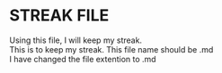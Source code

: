 # STREAK FILE

Using this file, I will keep my streak. <br>
This is to keep my streak. This file name should be .md <br>
I have changed the file extention to .md

